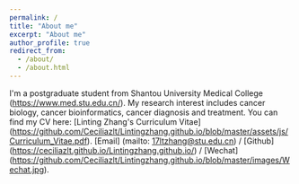 ```yaml
---
permalink: /
title: "About me"
excerpt: "About me"
author_profile: true
redirect_from: 
  - /about/
  - /about.html
---
```


I'm a postgraduate student from Shantou University Medical College (https://www.med.stu.edu.cn/). My research interest includes cancer biology, cancer bioinformatics, cancer diagnosis and treatment.
You can find my CV here: [Linting Zhang's Curriculum Vitae] (https://github.com/Ceciliazlt/Lintingzhang.github.io/blob/master/assets/js/Curriculum_Vitae.pdf).
[Email] (mailto: 17ltzhang@stu.edu.cn) / [Github] (https://ceciliazlt.github.io/Lintingzhang.github.io/) / [Wechat] (https://github.com/Ceciliazlt/Lintingzhang.github.io/blob/master/images/Wechat.jpg).
